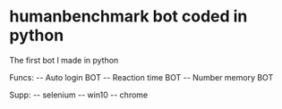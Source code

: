 # humanbenchmark bot coded in python

The first bot I made in python

Funcs:
-- Auto login BOT
-- Reaction time BOT
-- Number memory BOT

Supp:
-- selenium
-- win10
-- chrome
